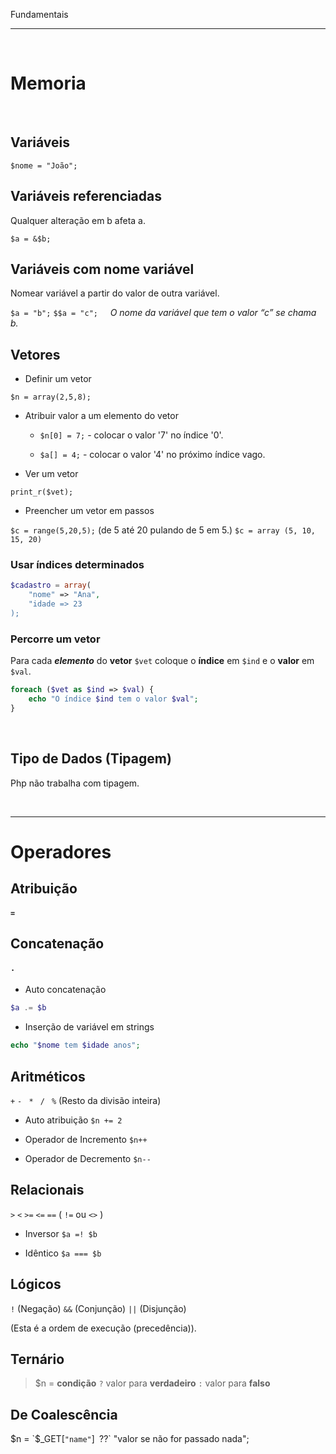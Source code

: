 Fundamentais
***
<br/>
 
# Memoria

<br/>

## Variáveis

`$nome = "João";`

## Variáveis referenciadas

Qualquer alteração em b afeta a.  

`$a = &$b;`

## Variáveis com nome variável

Nomear variável a partir do valor de outra variável. 

`$a = "b";` `$$a = "c";` &nbsp; &nbsp; _O nome da variável que tem o valor “c” se chama b._

## Vetores

* Definir um vetor  

`$n = array(2,5,8);`

* Atribuir valor a um elemento do vetor

    - `$n[0] = 7;` - colocar o valor '7' no índice '0'.

    - `$a[] = 4;` - colocar o valor '4' no próximo índice vago.

* Ver um vetor

`print_r($vet);`

* Preencher um vetor em passos

`$c = range(5,20,5);` (de 5 até 20 pulando de 5 em 5.) `$c = array (5, 10, 15, 20)`

### Usar índices determinados

```php
$cadastro = array(
    "nome" => "Ana", 
    "idade => 23
);
```
 
### Percorre um vetor 

Para cada **_elemento_** do **vetor** `$vet` coloque o **índice** em `$ind` e o **valor** em `$val`.

```php
foreach ($vet as $ind => $val) {
    echo "O índice $ind tem o valor $val";
}
```

<br/>

## Tipo de Dados (Tipagem)

Php não trabalha com tipagem.

<br/>

***
# Operadores

## Atribuição

#### `=`

## Concatenação

#### `.`

* Auto concatenação 	
```php
$a .= $b
```

* Inserção de variável em strings
```php
echo "$nome tem $idade anos";
```

## Aritméticos

`+` `-` ` *` ` /` ` %` (Resto da divisão inteira)

* Auto atribuição      `$n += 2`  

* Operador de Incremento        `$n++`

* Operador de Decremento        `$n--`

## Relacionais

`>` `<` `>=` `<=` `==` ( `!=` ou `<>` )     

* Inversor `$a =! $b`  

* Idêntico `$a === $b`

## Lógicos

`!` (Negação) `&&` (Conjunção) `||` (Disjunção)  

(Esta é a ordem de execução (precedência)).

## Ternário		

>$n = **condição** `?` valor para **verdadeiro** `:` valor para **falso**

## De Coalescência

$n = `$_GET[`"name"`]` `??` "valor se não for passado nada";
